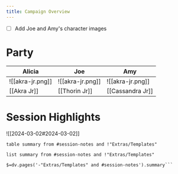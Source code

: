 ```yaml
---
title: Campaign Overview
---
```

- [ ] Add Joe and Amy's character images

# Party 

| Alicia           | Joe              | Amy              |
| ---------------- | ---------------- | ---------------- |
| ![[akra-jr.png]] | ![[akra-jr.png]] | ![[akra-jr.png]] |
| [[Akra Jr]]      | [[Thorin Jr]]    | [[Cassandra Jr]] |

# Session Highlights

![[2024-03-02#2024-03-02]] 

```dataview
table summary from #session-notes and !"Extras/Templates"
```

```dataview
list summary from #session-notes and !"Extras/Templates"
```
```dataviewjs
$=dv.pages('-"Extras/Templates" and #session-notes').summary``` 